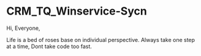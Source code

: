 # CRM_TQ_Winservice-Sycn

Hi, Everyone,

Life is a bed of roses base on individual perspective. Always take one step at a time, Dont take code too fast.
